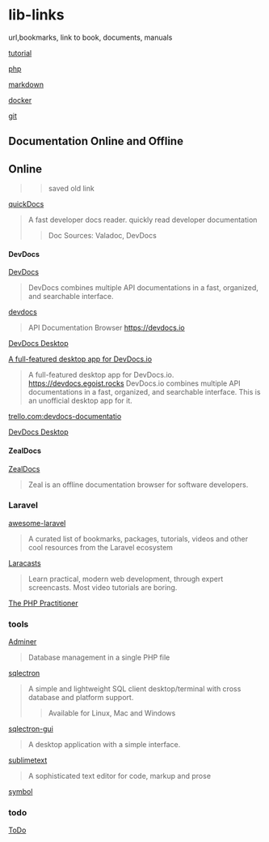 # lib-links
url,bookmarks, link to book, documents, manuals

[tutorial](man/tutorial.md)

[php](man/php.md)

[markdown](man/markdown.md)

[docker](man/docker.md)

[git](man/git.md)

## Documentation Online and Offline
## Online
>> saved old link

[quickDocs](https://github.com/mdh34/quickDocs)
> A fast developer docs reader. quickly read developer documentation
>> Doc Sources: Valadoc, DevDocs

#### DevDocs

[DevDocs](https://devdocs.io/)
> DevDocs combines
> multiple API documentations
> in a fast, organized, and searchable interface.

[devdocs](https://github.com/freeCodeCamp/devdocs)
> API Documentation Browser https://devdocs.io

[DevDocs Desktop](https://devdocs.egoist.rocks/)

[A full-featured desktop app for DevDocs.io](https://github.com/egoist/devdocs-desktop)
> A full-featured desktop app for DevDocs.io. https://devdocs.egoist.rocks
> DevDocs.io combines multiple API documentations in a fast, organized, and searchable interface.
> This is an unofficial desktop app for it.

[trello.com:devdocs-documentatio](https://trello.com/b/6BmTulfx/devdocs-documentation)

[DevDocs Desktop](https://devdocs.egoist.moe/)

#### ZealDocs

[ZealDocs](https://zealdocs.org/)
> Zeal is an offline documentation browser for software developers.


### Laravel 

[awesome-laravel](https://github.com/chiraggude/awesome-laravel)
> A curated list of bookmarks, packages, tutorials, videos
> and other cool resources from the Laravel ecosystem 

[Laracasts](https://laracasts.com)
> Learn practical, modern web development, through expert screencasts.
> Most video tutorials are boring.

[The PHP Practitioner](https://laracasts.com/series/php-for-beginners)


### tools

[Adminer](https://www.adminer.org/en/)
> Database management in a single PHP file

[sqlectron](https://sqlectron.github.io/)
> A simple and lightweight SQL client desktop/terminal
> with cross database and platform support.
>> Available for Linux, Mac and Windows

[sqlectron-gui](https://github.com/sqlectron/sqlectron-gui/releases)
> A desktop application with a simple interface.

[sublimetext](https://www.sublimetext.com/)
> A sophisticated text editor for code, markup and prose

[symbol](./man/symbol.md)

### todo

[ToDo](man/todo.md)
